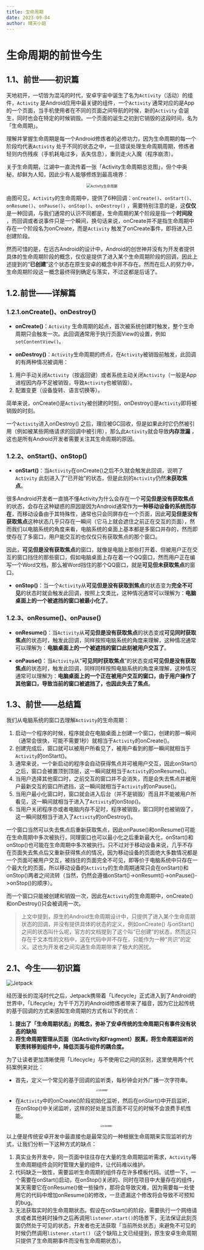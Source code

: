 ```yaml
---
title: 生命周期
date: 2023-09-04
author: 晴天小庭
---
```


# 生命周期的前世今生

## 1.1、前世——初识篇

天地初开，一切皆为混沌的时代，安卓宇宙中诞生了名为`Activity`（活动）的组件，`Activity`
是Android应用中最关键的组件，一个`Activity`
通常对应的是App的一个页面，当手机使用者在不同的页面之间导航的时候，新的`Activity`
会诞生，同时也会在特定的时候销毁。一个页面的诞生之初到它销毁的这段时间，名为「生命周期」。

理解并掌握生命周期是每一个Android修炼者的必修功力，因为生命周期的每一个阶段均代表`Activity`
处于不同的状态之中，一旦错误处理生命周期周期，修炼者轻则内伤残疾（手机耗电过多，丢失信息），重则走火入魔（程序崩溃）。

关于生命周期，江湖中一直流传着一张「Activity生命周期总览图」，但个中奥秘，却鲜为人知，因此少有人能够修炼到最高境界：

<center><img src="https://developer.android.google.cn/guide/components/images/activity_lifecycle.png?hl=zh-cn" alt="Activity生命周期" style="zoom: 67%;" /></center>

由图可见，`Activity`的生命周期中，提供了6种回调：`onCreate()`、`onStart()`、`onResume()`、`onPause()`、`onStop()`、`onDestroy()`
，需要特别注意的是，这**仅仅**是一种回调，与我们通常的认识不同都是，生命周期的某个阶段是指一个**时间段**
，而回调或者说事件只是一个瞬间，换句话来说，onCreate并不是指生命周期中存在一个阶段名为onCreate，而是`Activity`
触发了onCreate事件，即将进入已创建阶段。

然而可惜的是，在远古Android的设计中，Android的创世神并没有为开发者提供具体的生命周期阶段的概念，仅仅是提供了进入某个生命周期阶段的回调，因此上述提到的“**已创建**”这个状态在原生安卓的概念中并不存在。然而在后人的努力中，生命周期阶段这一概念最终得到确定与落实，不过这都是后话了。

## 1.2.前世——详解篇

### 1.2.1.onCreate()、onDestroy()

- **onCreate()**：`Activity`
  生命周期的起点，首次被系统创建时触发，整个生命周期只会触发一次。此回调通常用于执行页面View的设置，例如`setContentView()`。

- **onDestroy()**：`Activity`生命周期的终点，在`Activity`被销毁前触发，此回调的有两种情况被调用：

1. 用户手动关闭`Activity`（按返回键）或者系统主动关闭`Activity`（一般是App进程因内存不足被销毁，导致`Activity`也被销毁）。
2. 配置变更（设备旋转、语言切换等）。

简单来说，onCreate()是`Activity`被创建的时刻，onDestroy()是`Activity`即将被销毁的时刻。

一个`Activity`进入onDestroy()
之后，理应被GC回收，但是如果此时它仍然被引用（例如被某些网络请求的回调中被引用），那么此`Activity`就会导致**内存泄漏**
，这也是所有Android开发者需要关注其生命周期的原因。

### 1.2.2、onStart()、onStop()

- **onStart()**：当`Activity`在onCreate()之后不久就会触发此回调，说明了`Activity`
  此刻进入了“已开始”的状态，但是此刻的`Activity`仍然**未获取焦点**。

很多Android开发者一直搞不懂Activity为什么会存在一个**可见但是没有获取焦点**的状态，会存在这种疑惑的原因是因为Android通常作为**一种移动设备的系统而存在**，而移动设备由于其特殊性，通常也只会同屏存在一个页面，因此**可见但是没有获取焦点**这种状态几乎只存在一瞬间（它马上就会遮住之前正在交互的页面），然而我们以电脑系统的角度来看，电脑系统的桌面上基本都是多窗口并存的，然而即使存在了多窗口，用户能交互的也仅仅只有获取焦点的那个窗口。

因此，**可见但是没有获取焦点**的窗口，就像是电脑上那些打开着、但被用户正在交互的窗口挡住的那些窗口，假如电脑桌面上存在着一个QQ窗口，然而用户正在编写一个Word文档，那么被Word挡住的那个QQ窗口，就是**可见但未获取焦点**的窗口。

- **onStop()**：当一个`Activity`从**可见但是没有获取到焦点**的状态变为**完全不可见**的状态时就会触发此回调，按照上文类比，这种情况通常可以理解为：**电脑桌面上的一个被遮挡的窗口被最小化了**。

### 1.2.3、onResume()、onPause()

- **onResume()**：当`Activity`从**可见但是没有获取焦点**的状态变成**可见同时获取焦点**的状态时，触发此回调，同样按照电脑系统的角度来理解，这种情况通常可以理解为：**电脑桌面上的一个被遮挡的窗口此刻被用户交互了**。
  
- **onPause()**：当`Activity`从“**可见同时获取焦点**”的状态变成**可见但是没有获取焦点**的状态时，触发此回调，同样同样按照电脑系统的角度来理解，这种情况通常可以理解为：**电脑桌面上的一个正在被用户交互的窗口，由于用户操作了其他窗口，导致当前的窗口被遮挡了，也因此失去了焦点**。

## 1.3、前世——总结篇

我们从电脑系统的窗口去理解`Activity`的生命周期：

1. 启动一个程序的时候，程序就会在电脑桌面上创建一个窗口，创建的那一瞬间（通常会很快，可能不需要1秒）就相当于`Activity`的onCreate()。
2. 创建完成后，窗口就可以被用户所看见了，被用户看到的那一瞬间就相当于`Activity`的onStart()。
3. 通常来说，一个新启动的程序会自动获得焦点并可被用户交互，因此onStart()之后，窗口会被置顶到顶层，这一瞬间就相当于`Activity`的onResume()。
4. 当用户选择其他窗口时，之前交互的窗口并不会消失，而是会失去焦点并被用户最新交互的窗口所遮挡，这一瞬间就相当于`Activity`的onPause()。
5. 当用户最小化窗口时，窗口就会进入后台（并不是销毁）而且并不能被用户所看见，这一瞬间就相当于进入了`Activity`的onStop()。
6. 当用户关闭程序亦或者电脑内存不足时，程序被销毁，窗口同时也被销毁了，这一瞬间就相当于进入了`Activity`的onDestroy()。

一个窗口当然可以失去焦点后重新获取焦点，因此onPause()和onResume()可能在生命周期中多次被执行，同理窗口也可以最小化之后重新最大化，onStart()和onStop()也可能在生命周期中多次被执行。只不过对于移动设备来说，几乎不存在页面失去焦点后又重新获得焦点的情况，因为移动设备的页面绝大多数情况都是一个页面可被用户交互，被挡住的页面完全不可见，即等价于电脑系统中只存在一个最大化的页面，所以移动设备的`Activity`的生命周期通常只会在onStart()和onStop()两者之间流转（当然，仍然会遵循onStart()->onResumt()->onPause()->onStop()的顺序）。

而一个窗口只能被创建和销毁一次，因此在`Activity`的生命周期中，onCreate()和onDestroy()只会被调用一次。

> 上文中提到，原生的Android生命周期设计中，只提供了进入某个生命周期状态的回调，并没有提供具体的状态的定义，例如onCreate()
> 与onStart()之间的状态叫什么呢，官方的文档提到了这个叫“已创建”的状态，然而这只存在于文本性的文档中，这在代码中并不存在，只能作为一种“共识”的定义。这也为开发者之间沟通生命周期带来了极大的困扰。

## 2.1、今生——初识篇

![Jetpack](https://blogger.googleusercontent.com/img/a/AVvXsEgo2-I1LhMjWd1zzpIQXzjMCPoZeUZc35n43UosKDuLMyP7rIDe8cGfs23tmkSAed6Wxw9EoNTIpvvWCljermK_lCu0etlrCnONx3WeXMCGe-s8I45hYhuVo6w_Q2UTNATMTA70t2o9MS5p2pBdPFz5Ye4b2ajOJjNlW9rELtqWcEW4O1Rkzy4lfqRO)

经历漫长的混沌时代之后，Jetpack携带着「Lifecycle」正式进入到了Android的世界中，「Lifecycle」为千千万万的Android修炼者带来了福音，因为它比起传统的基于回调的方式来感知生命周期的方式有以下的优点：

1. **提出了「生命周期状态」的概念，弥补了安卓传统的生命周期只有事件没有状态的缺陷**
2. **将生命周期管理从页面（如Activity和Fragment）脱离，将生命周期监听的职责转移到组件中，降低页面与组件的耦合度。**

为了让读者更加清晰使用「Lifecycle」与不使用它之间的区别，这里使用两个代码案例来对比：

- 首先，定义一个常见的基于回调的监听类，每秒钟会对外广播一次字符串。

<center><img src="./lifecycle_res/lifecycle_01.png" alt="生命周期图1" style="zoom:33%;" /></center>

- 在`Activity`中的onCreate()阶段初始化监听，然后在onStart()中开启监听，在onStop()中关闭监听，这样的好处是当页面不可见的时候不会浪费手机性能。

  <center><img src="./lifecycle_res/lifecycle_02.png" alt="生命周期图2" style="zoom:33%;" /></center>

以上便是传统安卓开发中最直接也是最常见的一种根据生命周期来实现监听的方式，让我们分析一下这种方式的缺点：

1. 真实业务开发中，同一页面中往往存在大量的生命周期监听需求，`Activity`等生命周期组件会同时管理大量的组件，让代码难以维护。
2. 代码缺乏一致性，需要监听生命周期的组件存在许多模板代码。试想一下，一个需要在onStart()启动，在onStop()关闭的、同时在项目中大量存在的组件，某天需要它在onResume()做一些操作，那将会导致灾难，因为需要每一处使用它的代码中增加onResume()的修改，一旦遗漏这个修改将会导致不可预知的bug。
3. 无法获取实时的生命周期状态。假设在onStart()的阶段，需要执行一个网络请求或者其他耗时操作之后再调用`listener.start()`的场景下，无法保证此刻页面仍然处于可见的状态，开发者也无法获取「当前所处状态」来避免不可见的时候仍然调用`listener.start()`（这个缺陷上文已经提到，原生安卓生命周期只提供了生命周期事件而没有生命周期状态）。
